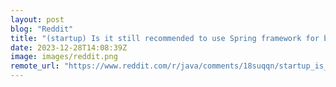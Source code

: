 ```yaml
---
layout: post
blog: "Reddit"
title: "(startup) Is it still recommended to use Spring framework for backend?"
date: 2023-12-28T14:08:39Z
image: images/reddit.png
remote_url: "https://www.reddit.com/r/java/comments/18suqqn/startup_is_it_still_recommended_to_use_spring/"
---
```

